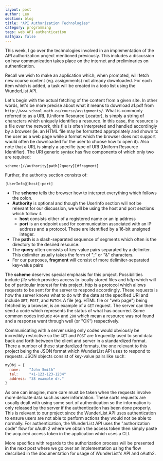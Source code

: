 ```yaml
---
layout: post
author: Leo
section: blog
title: "API Authorization Technologies"
category: programming
tags: web API authentication
mathjax: false
---
```


This week, I go over the technologies involved in an implementation of the API authorization project
mentioned previously. This includes a discussion on how communication takes place on the internet
and preliminaries on authentication.

Recall we wish to make an application which, when prompted, will fetch new course content
(eg. assignments) not already downloaded. For each item which is added, a task will be created in
a todo list using the WunderList API.

Let's begin with the actual fetching of the content from a given site. In other words, let's be more
precise about what it means to download a1.pdf from `http://www.school.math.ca/course/assignments/`.
What is commonly referred to as a URL (Uniform Resource Locator), is simply a string of characters
which uniquely identifies a resource. In this case, the resource is a file over the network, this
file is often interpreted and handled accordingly by a browser (ie. an HTML file may be formatted
appropriately and shown to the user as a web page while a format which the browser does not support
would often be downloaded for the user to choose how to open it). Also note that a URL is simply
a specific type of URI (Uniform Resource Identifier). The URI generic syntax has five components of
which only two are required:

`scheme:[//authority]path[?query][#fragment]`

Further, the authority section consists of:

`[UserInfo@]host[:port]`

- The **scheme** tells the browser how to interpret everything which follows the colon.
- **Authority** is optional and though the UserInfo section will not be relevant for our discussion, we
  will be using the host and port sections which follow it.
  - **host** consists either of a registered name or an ip address
  - **port** is an endpoint used for communication associated with an IP address and
    a protocol. These are identified by a 16-bit unsigned integer.
- The **path** is a slash-separated sequence of segments which often is the directory to the desired
  resource.
- The **query** often consists of key-value pairs separated by a delimiter. This delimiter
  usually takes the form of ";" or "&" characters.
- For our purposes, **fragment** will consist of more delimiter-separated key-value pairs

The **scheme** deserves special emphasis for this project. Possibilities include _file_ which provides
access to locally stored files and _http_ which will be of particular interest for this project.
http is a protocol which allows requests to be sent for the server to respond accordingly. These
requests is how the server knows what to do with the data at the specified URI and include `GET`,
`POST`, and `PATCH`. A file (eg. HTML file or "web page") being fetched by a browser, is an example
of a `GET` request. The server can then send a code which represents the status of what has
occurred. Some common codes include `404` and `200` which mean a resource was not found and
a response went through well (or "OK") respectively.

Communicating with a server using only codes would obviously be incredibly restrictive so the `GET` and
`POST` are frequently used to send data back and forth between the client and server in
a standardized format. There a number of these standardized formats, the one relevant to this
project being the JSON format which WunderList API uses to respond to requests. JSON objects consist
of key-value pairs like such:

```javascript
myObj = {
  name:    "John Smith"
  tel:     "+1-123-123-1234"
  address: "38 example dr."
}
```

As one can imagine, more care must be taken when the requests involve more delicate data such as
user information. These sorts requests are usually dealt with using some sort of authentication so
the information is only released by the server if the authentication has been done properly. This is
relevant to our project since the WunderList API uses authentication to ensure users are not able to
perform actions they would not be able to normally. For authentication, the WunderList API uses the
"authorization code" flow for oAuth 2 where we obtain the access token then simply paste the acquired
access token in the application which uses a CLI.

More specifics with regards to the authorization process will be presented in the next post
where we go over an implementation using the flow described in the documentation for usage of
WunderList's API and oAuth2.
